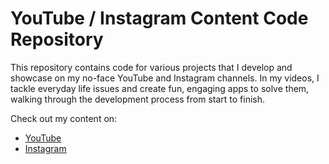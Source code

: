 # YouTube / Instagram Content Code Repository

This repository contains code for various projects that I develop and showcase on my no-face YouTube and Instagram channels. In my videos, I tackle everyday life issues and create fun, engaging apps to solve them, walking through the development process from start to finish.


Check out my content on:
- [YouTube](https://www.youtube.com/@royanikseresht)
- [Instagram](https://www.instagram.com/royaanikseresht)
